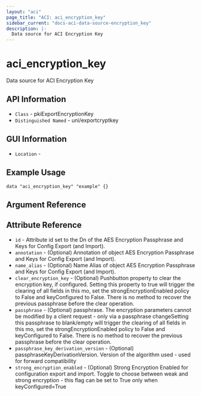 ```yaml
---
layout: "aci"
page_title: "ACI: aci_encryption_key"
sidebar_current: "docs-aci-data-source-encryption_key"
description: |-
  Data source for ACI Encryption Key
---
```


# aci_encryption_key #
Data source for ACI Encryption Key


## API Information ##
* `Class` - pkiExportEncryptionKey
* `Distinguished Named` - uni/exportcryptkey

## GUI Information ##
* `Location` - 

## Example Usage ##
```hcl
data "aci_encryption_key" "example" {}
```

## Argument Reference ##


## Attribute Reference ##
* `id` - Attribute id set to the Dn of the AES Encryption Passphrase and Keys for Config Export (and Import).
* `annotation` - (Optional) Annotation of object AES Encryption Passphrase and Keys for Config Export (and Import).
* `name_alias` - (Optional) Name Alias of object AES Encryption Passphrase and Keys for Config Export (and Import).
* `clear_encryption_key` - (Optional) Pushbutton property to clear the encryption key, if configured. Setting this property to true will trigger the clearing of all fields in this mo,
             set the strongEncryptionEnabled policy to False and keyConfigured to False. There is no
             method to recover the previous passphrase before the clear operation.
* `passphrase` - (Optional) passphrase. The encryption parameters cannot be modified by a client request - only via a passphrase changeSetting this passphrase to blank/empty will trigger the clearing of all fields in this mo,
             set the strongEncryptionEnabled policy to False and keyConfigured to False. There is no
             method to recover the previous passphrase before the clear operation.
* `passphrase_key_derivation_version` - (Optional) passphraseKeyDerivationVersion. Version of the algorithm used - used for forward compatibility
* `strong_encryption_enabled` - (Optional) Strong Encryption Enabled for configuration export and import. Toggle to choose between weak and strong encryption - this flag can be set to True
           only when keyConfigured=True

